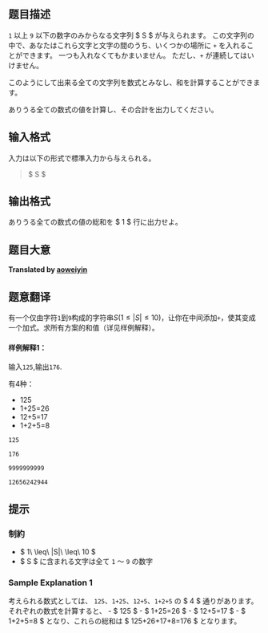 ## 题目描述
[problemUrl]: https://atcoder.jp/contests/abc045/tasks/arc061_a

`1` 以上 `9` 以下の数字のみからなる文字列 $ S $ が与えられます。 この文字列の中で、あなたはこれら文字と文字の間のうち、いくつかの場所に `+` を入れることができます。 一つも入れなくてもかまいません。 ただし、`+` が連続してはいけません。

このようにして出来る全ての文字列を数式とみなし、和を計算することができます。

ありうる全ての数式の値を計算し、その合計を出力してください。

## 输入格式
入力は以下の形式で標準入力から与えられる。

> $ S $

## 输出格式
ありうる全ての数式の値の総和を $ 1 $ 行に出力せよ。

## 题目大意
**Translated by [aoweiyin](https://www.luogu.org/space/show?uid=77834)**

## 题意翻译

有一个仅由字符```1```到```9```构成的字符串$S(1\leq |S|\leq 10)$，让你在中间添加```+```，使其变成一个加式。求所有方案的和值（详见样例解释）。

#### 样例解释1：

输入```125```,输出```176```.

有4种：
- 125
- 1+25=26
- 12+5=17
- 1+2+5=8

```input1
125
```

```output1
176
```

```input2
9999999999
```

```output2
12656242944
```

## 提示
### 制約

- $ 1\ \leq\ &#124;S&#124;\ \leq\ 10 $
- $ S $ に含まれる文字は全て `1` 〜 `9` の数字

### Sample Explanation 1

考えられる数式としては、 `125`、`1+25`、`12+5`、`1+2+5` の $ 4 $ 通りがあります。それぞれの数式を計算すると、 - $ 125 $ - $ 1+25=26 $ - $ 12+5=17 $ - $ 1+2+5=8 $ となり、これらの総和は $ 125+26+17+8=176 $ となります。


